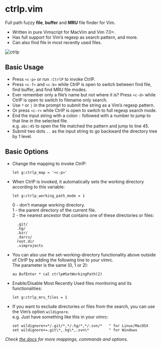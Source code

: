 # ctrlp.vim
Full path fuzzy __file__, __buffer__ and __MRU__ file finder for Vim.

* Written in pure Vimscript for MacVim and Vim 7.0+.
* Has full support for Vim’s regexp as search pattern, and more.
* Can also find file in most recently used files.

![ctrlp][1]

## Basic Usage
* Press `<c-p>` or run `:CtrlP` to invoke CtrlP.
* Press `<c-f>` and `<c-b>` while CtrlP is open to switch between find file, find buffer, and find MRU file modes.
* Ever remember only a file’s name but not where it is? Press `<c-d>` while CtrlP is open to switch to filename only search.
* Use `*` or `|` in the prompt to submit the string as a Vim’s regexp pattern.
* Or press `<c-r>` while CtrlP is open to switch to full regexp search mode.
* End the input string with a colon `:` followed with a number to jump to that line in the selected file.  
e.g. `abc:45` to open the file matched the pattern and jump to line 45.
* Submit two dots `..` as the input string to go backward the directory tree by 1 level.

## Basic Options
* Change the mapping to invoke CtrlP:

    ```vim
    let g:ctrlp_map = '<c-p>'
    ```

* When CtrlP is invoked, it automatically sets the working directory according to this variable:

    ```vim
    let g:ctrlp_working_path_mode = 1
    ```

    0 - don’t manage working directory.  
    1 - the parent directory of the current file.  
    2 - the nearest ancestor that contains one of these directories or files:

        .git/
        .hg/
        .bzr/
        _darcs/
        root.dir
        .vimprojects

* You can also use the set-working-directory functionality above outside of CtrlP
by adding the following line to your vimrc.  
The parameter is the same (0, 1 or 2):

    ```vim
    au BufEnter * cal ctrlp#SetWorkingPath(2)
    ```

* Enable/Disable Most Recently Used files monitoring and its functionalities:

    ```vim
    let g:ctrlp_mru_files = 1
    ```

* If you want to exclude directories or files from the search, you can use the Vim’s option `wildignore`.  
e.g. Just have something like this in your vimrc:

    ```vim
    set wildignore+=*/.git/*,*/.hg/*,*/.svn/*   " for Linux/MacOSX
    set wildignore+=.git\*,.hg\*,.svn\*         " for Windows
    ```

_Check [the docs][2] for more mappings, commands and options._

[1]: http://i.imgur.com/iviMa.png
[2]: https://github.com/kien/ctrlp.vim/blob/master/doc/ctrlp.txt
